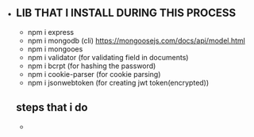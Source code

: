 - ## LIB THAT I INSTALL DURING THIS PROCESS
  
   * npm i express
   * npm i mongodb (cli)   https://mongoosejs.com/docs/api/model.html
   * npm i mongooes
   * npm i validator (for validating field in documents)
   * npm i bcrpt (for hashing the password)
   * npm i cookie-parser (for cookie parsing)
   * npm i jsonwebtoken (for creating jwt token(encrypted))



   ## steps that i do
   - 
